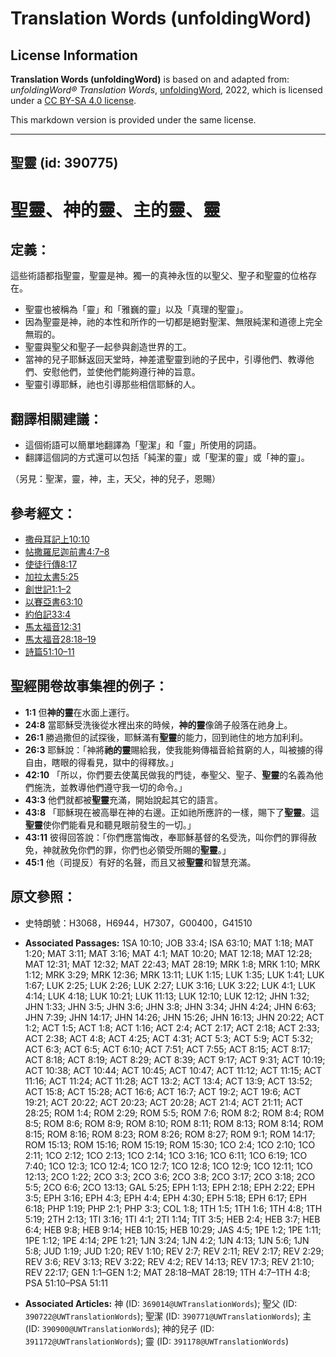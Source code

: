 # Translation Words (unfoldingWord)

## License Information

**Translation Words (unfoldingWord)** is based on and adapted from: _unfoldingWord® Translation Words_, [unfoldingWord](https://unfoldingword.org/utw), 2022, which is licensed under a [CC BY-SA 4.0 license](https://creativecommons.org/licenses/by-sa/4.0/legalcode.en).

This markdown version is provided under the same license.



--------------------------------

## 聖靈 (id: 390775)

聖靈、神的靈、主的靈、靈
============

定義：
---

這些術語都指聖靈，聖靈是神。獨一的真神永恆的以聖父、聖子和聖靈的位格存在。

* 聖靈也被稱為「靈」和「雅巍的靈」以及「真理的聖靈」。
* 因為聖靈是神，祂的本性和所作的一切都是絕對聖潔、無限純潔和道德上完全無瑕的。
* 聖靈與聖父和聖子一起參與創造世界的工。
* 當神的兒子耶穌返回天堂時，神差遣聖靈到祂的子民中，引導他們、教導他們、安慰他們，並使他們能夠遵行神的旨意。
* 聖靈引導耶穌，祂也引導那些相信耶穌的人。

翻譯相關建議：
-------

* 這個術語可以簡單地翻譯為「聖潔」和「靈」所使用的詞語。
* 翻譯這個詞的方式還可以包括「純潔的靈」或「聖潔的靈」或「神的靈」。

（另見：聖潔，靈，神，主，天父，神的兒子，恩賜）

參考經文：
-----

* [撒母耳記上10:10](https://ref.ly/1Sam10:10)
* [帖撒羅尼迦前書4:7–8](https://ref.ly/1Thess4:7-1Thess4:8)
* [使徒行傳8:17](https://ref.ly/Acts8:17)
* [加拉太書5:25](https://ref.ly/Gal5:25)
* [創世記1:1–2](https://ref.ly/Gen1:1-Gen1:2)
* [以賽亞書63:10](https://ref.ly/Isa63:10)
* [約伯記33:4](https://ref.ly/Job33:4)
* [馬太福音12:31](https://ref.ly/Matt12:31)
* [馬太福音28:18–19](https://ref.ly/Matt28:18-Matt28:19)
* [詩篇51:10–11](https://ref.ly/Ps51:10-Ps51:11)

聖經開卷故事集裡的例子：
------------

* **1:1** 但**神的靈**在水面上運行。
* **24:8** 當耶穌受洗後從水裡出來的時候，**神的靈**像鴿子般落在祂身上。
* **26:1** 勝過撒但的試探後，耶穌滿有**聖靈**的能力，回到祂住的地方加利利。
* **26:3** 耶穌說：「神將**祂的靈**賜給我，使我能夠傳福音給貧窮的人，叫被擄的得自由，瞎眼的得看見，獄中的得釋放。」
* **42:10** 「所以，你們要去使萬民做我的門徒，奉聖父、聖子、**聖靈**的名義為他們施洗，並教導他們遵守我一切的命令。」
* **43:3** 他們就都被**聖靈**充滿，開始說起其它的語言。
* **43:8** 「耶穌現在被高舉在神的右邊。正如祂所應許的一樣，賜下了**聖靈**。這**聖靈**使你們能看見和聽見眼前發生的一切。」
* **43:11** 彼得回答說：「你們應當悔改，奉耶穌基督的名受洗，叫你們的罪得赦免，神就赦免你們的罪，你們也必領受所賜的**聖靈**。」
* **45:1** 他（司提反）有好的名聲，而且又被**聖靈**和智慧充滿。

原文參照：
-----

* 史特朗號：H3068，H6944，H7307，G00400，G41510

* **Associated Passages:** 1SA 10:10; JOB 33:4; ISA 63:10; MAT 1:18; MAT 1:20; MAT 3:11; MAT 3:16; MAT 4:1; MAT 10:20; MAT 12:18; MAT 12:28; MAT 12:31; MAT 12:32; MAT 22:43; MAT 28:19; MRK 1:8; MRK 1:10; MRK 1:12; MRK 3:29; MRK 12:36; MRK 13:11; LUK 1:15; LUK 1:35; LUK 1:41; LUK 1:67; LUK 2:25; LUK 2:26; LUK 2:27; LUK 3:16; LUK 3:22; LUK 4:1; LUK 4:14; LUK 4:18; LUK 10:21; LUK 11:13; LUK 12:10; LUK 12:12; JHN 1:32; JHN 1:33; JHN 3:5; JHN 3:6; JHN 3:8; JHN 3:34; JHN 4:24; JHN 6:63; JHN 7:39; JHN 14:17; JHN 14:26; JHN 15:26; JHN 16:13; JHN 20:22; ACT 1:2; ACT 1:5; ACT 1:8; ACT 1:16; ACT 2:4; ACT 2:17; ACT 2:18; ACT 2:33; ACT 2:38; ACT 4:8; ACT 4:25; ACT 4:31; ACT 5:3; ACT 5:9; ACT 5:32; ACT 6:3; ACT 6:5; ACT 6:10; ACT 7:51; ACT 7:55; ACT 8:15; ACT 8:17; ACT 8:18; ACT 8:19; ACT 8:29; ACT 8:39; ACT 9:17; ACT 9:31; ACT 10:19; ACT 10:38; ACT 10:44; ACT 10:45; ACT 10:47; ACT 11:12; ACT 11:15; ACT 11:16; ACT 11:24; ACT 11:28; ACT 13:2; ACT 13:4; ACT 13:9; ACT 13:52; ACT 15:8; ACT 15:28; ACT 16:6; ACT 16:7; ACT 19:2; ACT 19:6; ACT 19:21; ACT 20:22; ACT 20:23; ACT 20:28; ACT 21:4; ACT 21:11; ACT 28:25; ROM 1:4; ROM 2:29; ROM 5:5; ROM 7:6; ROM 8:2; ROM 8:4; ROM 8:5; ROM 8:6; ROM 8:9; ROM 8:10; ROM 8:11; ROM 8:13; ROM 8:14; ROM 8:15; ROM 8:16; ROM 8:23; ROM 8:26; ROM 8:27; ROM 9:1; ROM 14:17; ROM 15:13; ROM 15:16; ROM 15:19; ROM 15:30; 1CO 2:4; 1CO 2:10; 1CO 2:11; 1CO 2:12; 1CO 2:13; 1CO 2:14; 1CO 3:16; 1CO 6:11; 1CO 6:19; 1CO 7:40; 1CO 12:3; 1CO 12:4; 1CO 12:7; 1CO 12:8; 1CO 12:9; 1CO 12:11; 1CO 12:13; 2CO 1:22; 2CO 3:3; 2CO 3:6; 2CO 3:8; 2CO 3:17; 2CO 3:18; 2CO 5:5; 2CO 6:6; 2CO 13:13; GAL 5:25; EPH 1:13; EPH 2:18; EPH 2:22; EPH 3:5; EPH 3:16; EPH 4:3; EPH 4:4; EPH 4:30; EPH 5:18; EPH 6:17; EPH 6:18; PHP 1:19; PHP 2:1; PHP 3:3; COL 1:8; 1TH 1:5; 1TH 1:6; 1TH 4:8; 1TH 5:19; 2TH 2:13; 1TI 3:16; 1TI 4:1; 2TI 1:14; TIT 3:5; HEB 2:4; HEB 3:7; HEB 6:4; HEB 9:8; HEB 9:14; HEB 10:15; HEB 10:29; JAS 4:5; 1PE 1:2; 1PE 1:11; 1PE 1:12; 1PE 4:14; 2PE 1:21; 1JN 3:24; 1JN 4:2; 1JN 4:13; 1JN 5:6; 1JN 5:8; JUD 1:19; JUD 1:20; REV 1:10; REV 2:7; REV 2:11; REV 2:17; REV 2:29; REV 3:6; REV 3:13; REV 3:22; REV 4:2; REV 14:13; REV 17:3; REV 21:10; REV 22:17; GEN 1:1–GEN 1:2; MAT 28:18–MAT 28:19; 1TH 4:7–1TH 4:8; PSA 51:10–PSA 51:11
* **Associated Articles:** 神 (ID: `369014@UWTranslationWords`); 聖父 (ID: `390722@UWTranslationWords`); 聖潔 (ID: `390771@UWTranslationWords`); 主 (ID: `390900@UWTranslationWords`); 神的兒子 (ID: `391172@UWTranslationWords`); 靈 (ID: `391178@UWTranslationWords`)


